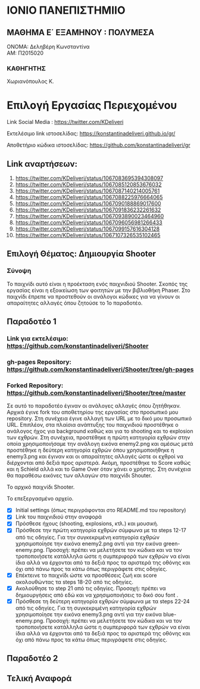 # ΙΟΝΙΟ ΠΑΝΕΠΙΣΤΗΜΙΙΟ
## ΜΑΘΗΜΑ Ε΄ ΕΞΑΜΗΝΟΥ : ΠΟΛΥΜΕΣΑ
ΟΝΟΜΑ: Δεληβέρη Κωνσταντίνα <br>
ΑΜ: Π2015020

 ### ΚΑΘΗΓΗΤΗΣ
Χωριανόπουλος Κ.

# Επιλογή Εργασίας Περιεχομένου

Link Social Media : https://twitter.com/KDeliveri

Εκτελέσιμο link ιστοσελίδας: https://konstantinadeliveri.github.io/gr/

Αποθετήριο κώδικα ιστοσελίδας: https://github.com/konstantinadeliveri/gr

## Link αναρτήσεων:
1) https://twitter.com/KDeliveri/status/1067083695394308097
2) https://twitter.com/KDeliveri/status/1067085120853676032
3) https://twitter.com/KDeliveri/status/1067087140214005761
4) https://twitter.com/KDeliveri/status/1067088225976664065
5) https://twitter.com/KDeliveri/status/1067090188869017600
6) https://twitter.com/KDeliveri/status/1067091836232261632
7) https://twitter.com/KDeliveri/status/1067093890023464960
8) https://twitter.com/KDeliveri/status/1067096056981266433
9) https://twitter.com/KDeliveri/status/1067099157616304128
10) https://twitter.com/KDeliveri/status/1067107326535102465


## Επιλογή Θέματος: Δημιουργία Shooter

### Σύνοψη
 Το παιχνίδι αυτό είναι η προέκταση ενός παιχνιδιού Shooter. Σκοπός της εργασίας είναι η εξοικείωση των φοιτητών με την βιβλιοθήκη Phaser.
Στο παιχνίδι έπρεπε να προστεθούν οι ανάλογοι κώδικες για να γίνουν οι απαραίτητες αλλαγές όπου ζητούσε το 1ο παραδοτέο.

## Παραδοτέο 1


### Link για εκτελέσιμο: https://github.com/konstantinadeliveri/Shooter
### gh-pages Repository: https://github.com/konstantinadeliveri/Shooter/tree/gh-pages
### Forked Repository: https://github.com/konstantinadeliveri/Shooter/tree/master

Σε αυτό το παραδοτέο έγιναν οι ανάλογες αλλαγές όπου ζητήθηκαν. Αρχικά έγινε fork του αποθετηρίου της εργασίας στο προσωπικό μου repository. Στη συνέχεια έγινε αλλαγή των URL με το δικό μου προσωπικό URL. Επιπλέον, στα πλαίσια ανάπτυξης του παιχνιδιού προστέθηκε ο ανάλογος ήχος για background καθώς και για το shooting και το explosion των εχθρών. Στη συνέχεια, προστέθηκε η πρώτη κατηγορία εχθρών στην οποία χρησιμοποιήσαμε την ανάλογη εικόνα enemy2.png και αμέσως μετά προστέθηκε η δεύτερη κατηγορία εχθρών όπου χρησιμοποιήθηκε η enemy3.png και έγιναν και οι απαραίτητες αλλαγές ώστε οι εχθροί να διέρχονται από δεξιά προς αριστερά. Ακόμη, προστέθηκε το Score καθώς και η Schield αλλά και το Game Over όταν χάνει ο χρήστης.
Στη συνέχεια θα παραθέσω εικόνες των αλλαγών στο παιχνίδι Shouter.


Το αρχικό παιχνίδι Shooter.



Το επεξεργασμένο αρχείο.








- [x] Initial settings (όπως περιγράφονται στο README.md του repository)
- [x] Link του παιχνιδιού στην αναφορά
- [x] Πρόσθεσε ήχους (shooting, explosions, κτλ.) και μουσική.
- [x] Πρόσθεσε την πρώτη κατηγορία εχθρών σύμφωνα με τα steps 12-17 από τις οδηγίες. Για την συγκεκριμένη κατηγορία εχθρών χρησιμοποίησε την εικόνα enemy2.png αντί για την εικόνα green-enemy.png. Προσοχή: πρέπει να μελετήσετε τον κώδικα και να τον τροποποιήσετε κατάλληλα ώστε η συμπεριφορά των εχθρών να είναι ίδια αλλά να έρχονται από τα δεξιά προς τα αριστερά της οθόνης και όχι από πάνω προς τα κάτω όπως περιγράφετε στις οδηγίες.
- [x] Επέκτεινε το παιχνίδι ώστε να προσθέσεις ζωή και score ακολουθώντας τα steps 18-20 από τις οδηγίες.
- [x] Ακολούθησε το step 21 από τις οδηγίες. Προσοχή: πρέπει να δημιουργήσεις από εδώ και να χρησιμοποιήσεις το δικό σου font .
- [x] Πρόσθεσε τη δεύτερη κατηγορία εχθρών σύμφωνα με τα steps 22-24 από τις οδηγίες. Για τη συγκεκριμένη κατηγορία εχθρών χρησιμοποίησε την εικόνα enemy3.png αντί για την εικόνα blue-enemy.png. Προσοχή: πρέπει να μελετήσετε τον κώδικα και να τον τροποποιήσετε κατάλληλα ώστε η συμπεριφορά των εχθρών να είναι ίδια αλλά να έρχονται από τα δεξιά προς τα αριστερά της οθόνης και όχι από πάνω προς τα κάτω όπως περιγράφετε στις οδηγίες.
 
## Παραδοτέο 2

## Τελική Αναφορά
